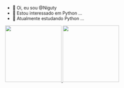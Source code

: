 - 👋 Oi, eu sou @Niguty
- 👀 Estou interessado em Python ...
- 🌱 Atualmente estudando Python ...

<div>
  <a href="https://github.com/Niguty">
    <img loading="lazy" height="180em" src="https://github-readme-stats.vercel.app/api/top-langs/?username=Niguty&layout=compact&langs_count=7&theme=dracula"/>
    <img loading="lazy" height="180em" src="https://github-readme-stats.vercel.app/api?username=Niguty&show_icons=true&theme=dracula&include_all_commits=true&count_private=true"/>
  </a>
</div>




